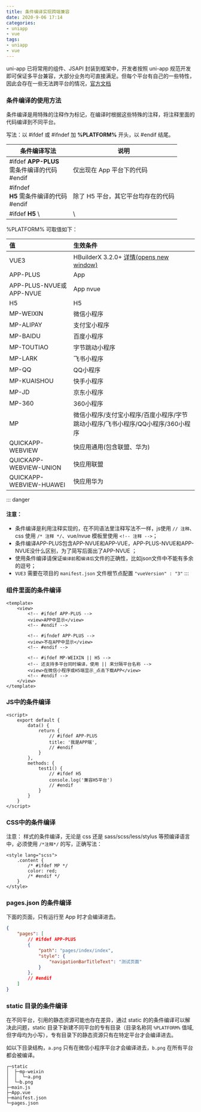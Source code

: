 ```yaml
---
title: 条件编译实现跨端兼容
date: 2020-9-06 17:14
categories:
- uniapp
- vue
tags:
- uniapp
- vue
---
```


uni-app 已将常用的组件、JSAPI 封装到框架中，开发者按照 uni-app 规范开发即可保证多平台兼容，大部分业务均可直接满足。但每个平台有自己的一些特性，因此会存在一些无法跨平台的情况，[官方文档](https://uniapp.dcloud.net.cn/tutorial/platform.html#跨端兼容)
<!-- more -->


###  条件编译的使用方法

条件编译是用特殊的注释作为标记，在编译时根据这些特殊的注释，将注释里面的代码编译到不同平台。

写法：以 #ifdef 或 #ifndef 加 **%PLATFORM%** 开头，以 #endif 结尾。

| 条件编译写法                                          | 说明                  |
|-------------------------------------------------|---------------------|
| #ifdef **APP-PLUS** <br />需条件编译的代码 <br />#endif | 仅出现在 App 平台下的代码     |
| #ifndef <br />**H5** 需条件编译的代码<br /> #endif      | 除了 H5 平台，其它平台均存在的代码 |
| #ifdef **H5** \                                 | \                   | **MP-WEIXIN** <br />需条件编译的代码 <br />#endif | 在 H5 平台或微信小程序平台存在的代码（这里只有\|\|，不可能出现&&，因为没有交集） |

%PLATFORM% 可取值如下：

| 值                       | 生效条件                                                                             |
|:------------------------|:---------------------------------------------------------------------------------|
| VUE3                    | HBuilderX 3.2.0+ [详情(opens new window)](https://ask.dcloud.net.cn/article/37834) |
| APP-PLUS                | App                                                                              |
| APP-PLUS-NVUE或APP-NVUE  | App nvue                                                                         |
| H5                      | H5                                                                               |
| MP-WEIXIN               | 微信小程序                                                                            |
| MP-ALIPAY               | 支付宝小程序                                                                           |
| MP-BAIDU                | 百度小程序                                                                            |
| MP-TOUTIAO              | 字节跳动小程序                                                                          |
| MP-LARK                 | 飞书小程序                                                                            |
| MP-QQ                   | QQ小程序                                                                            |
| MP-KUAISHOU             | 快手小程序                                                                            |
| MP-JD                   | 京东小程序                                                                            |
| MP-360                  | 360小程序                                                                           |
| MP                      | 微信小程序/支付宝小程序/百度小程序/字节跳动小程序/飞书小程序/QQ小程序/360小程序                                    |
| QUICKAPP-WEBVIEW        | 快应用通用(包含联盟、华为)                                                                   |
| QUICKAPP-WEBVIEW-UNION  | 快应用联盟                                                                            |
| QUICKAPP-WEBVIEW-HUAWEI | 快应用华为                                                                            |


::: danger
#### 注意：
- 条件编译是利用注释实现的，在不同语法里注释写法不一样，js使用 `// 注释`、css 使用 `/* 注释 */`、vue/nvue 模板里使用 `<!-- 注释 -->`；
- 条件编译APP-PLUS包含APP-NVUE和APP-VUE，APP-PLUS-NVUE和APP-NVUE没什么区别，为了简写后面出了APP-NVUE ；
- 使用条件编译请保证`编译前`和`编译后`文件的正确性，比如json文件中不能有多余的逗号；
- `VUE3` 需要在项目的 `manifest.json` 文件根节点配置 `"vueVersion" : "3"`
:::



### 组件里面的条件编译

```vue
<template>
	<view>
        <!-- #ifdef APP-PLUS -->
        <view>APP中显示</view>
        <!-- #endif -->
        
        <!-- #ifndef APP-PLUS -->
        <view>不在APP中显示</view>
        <!-- #endif -->
        
        <!-- #ifdef MP-WEIXIN || H5 -->
        <!-- 还支持多平台同时编译，使用 || 来分隔平台名称 -->
        <view>在微信小程序或H5端显示_点击下载APP</view>
        <!-- #endif -->
    </view>
</template>
```





### JS中的条件编译

```vue
<script>
    export default {
        data() {
            return {
                // #ifdef APP-PLUS
                title: '我是APP端',
                // #endif
            }
        },
        methods: {
            test1() {
                // #ifdef H5
                console.log('兼容H5平台')
                // #endif
            }
        }
    }
</script>
```



### CSS中的条件编译

注意： 样式的条件编译，无论是 css 还是 sass/scss/less/stylus 等预编译语言中，必须使用 `/*注释*/` 的写，正确写法：

```vue
<style lang="scss">
    .content {
        /* #ifdef MP */
        color: red;
        /* #endif */
    }
</style>
```



### pages.json 的条件编译

下面的页面，只有运行至 App 时才会编译进去。

```json
{
	"pages": [
		// #ifdef APP-PLUS
		{
			"path": "pages/index/index",
			"style": {
				"navigationBarTitleText": "测试页面"
			}
		}, 
		// #endif
    ]
}
```



### static 目录的条件编译

在不同平台，引用的静态资源可能也存在差异，通过 static 的的条件编译可以解决此问题，static 目录下新建不同平台的专有目录（目录名称同 `%PLATFORM%` 值域,但字母均为小写），专有目录下的静态资源只有在特定平台才会编译进去。

如以下目录结构，`a.png` 只有在微信小程序平台才会编译进去，`b.png` 在所有平台都会被编译。

```
┌─static                
│  ├─mp-weixin
│  │  └─a.png     
│  └─b.png
├─main.js        
├─App.vue      
├─manifest.json 
└─pages.json  
```
